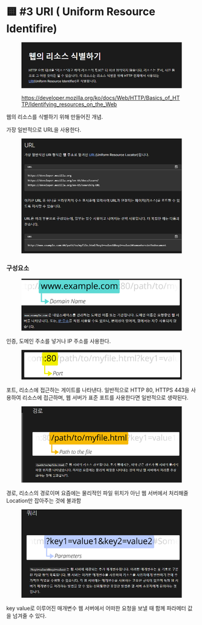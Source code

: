 # 🟨 #3 URI ( Uniform Resource Identifire)

<figure><img src="../.gitbook/assets/image (5).png" alt=""><figcaption><p><a href="https://developer.mozilla.org/ko/docs/Web/HTTP/Basics_of_HTTP/Identifying_resources_on_the_Web">https://developer.mozilla.org/ko/docs/Web/HTTP/Basics_of_HTTP/Identifying_resources_on_the_Web</a></p></figcaption></figure>

웹의  리소스를 식별하기 위해 만들어진 개념.

가장 일반적으로 URL을 사용한다.

<figure><img src="../.gitbook/assets/image (1) (1) (1).png" alt=""><figcaption></figcaption></figure>

### 구성요소

<figure><img src="../.gitbook/assets/image (2) (1).png" alt=""><figcaption></figcaption></figure>

인증, 도메인 주소를 넣거나 IP 주소를 사용한다.

<figure><img src="../.gitbook/assets/image (3) (1).png" alt=""><figcaption></figcaption></figure>

포트, 리소스에 접근하는 게이트를 나타낸다. 일반적으로 HTTP 80, HTTPS 443을 사용하여 리소스에 접근하며,  웹  서버가 표준 포트를 사용한다면 일반적으로 생략된다.

<figure><img src="../.gitbook/assets/image (4) (1).png" alt=""><figcaption></figcaption></figure>

경로, 리소스의 경로이며 요즘에는 물리적인 파일 위치가 아닌 웹 서버에서 처리해줄 Location만 잡아주는 것에 불과함

<figure><img src="../.gitbook/assets/image (5) (1).png" alt=""><figcaption></figcaption></figure>

key value로 이루어진 매개변수 웹 서버에서 어떠한 요청을 보낼 때 함께 파라메터 값을 넘겨줄 수 있다.

